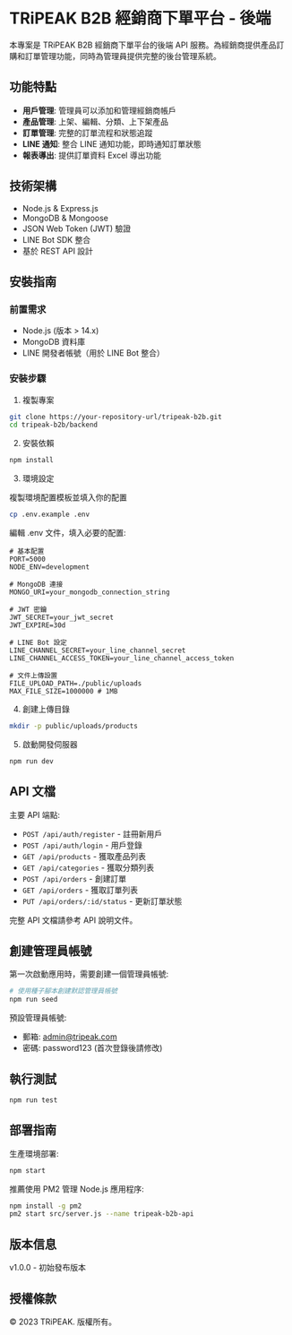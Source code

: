 # TRiPEAK B2B 經銷商下單平台 - 後端

本專案是 TRiPEAK B2B 經銷商下單平台的後端 API 服務。為經銷商提供產品訂購和訂單管理功能，同時為管理員提供完整的後台管理系統。

## 功能特點

- **用戶管理**: 管理員可以添加和管理經銷商帳戶
- **產品管理**: 上架、編輯、分類、上下架產品
- **訂單管理**: 完整的訂單流程和狀態追蹤
- **LINE 通知**: 整合 LINE 通知功能，即時通知訂單狀態
- **報表導出**: 提供訂單資料 Excel 導出功能

## 技術架構

- Node.js & Express.js
- MongoDB & Mongoose
- JSON Web Token (JWT) 驗證
- LINE Bot SDK 整合
- 基於 REST API 設計

## 安裝指南

### 前置需求

- Node.js (版本 > 14.x)
- MongoDB 資料庫
- LINE 開發者帳號（用於 LINE Bot 整合）

### 安裝步驟

1. 複製專案

```bash
git clone https://your-repository-url/tripeak-b2b.git
cd tripeak-b2b/backend
```

2. 安裝依賴

```bash
npm install
```

3. 環境設定

複製環境配置模板並填入你的配置

```bash
cp .env.example .env
```

編輯 .env 文件，填入必要的配置:

```
# 基本配置
PORT=5000
NODE_ENV=development

# MongoDB 連接
MONGO_URI=your_mongodb_connection_string

# JWT 密鑰
JWT_SECRET=your_jwt_secret
JWT_EXPIRE=30d

# LINE Bot 設定
LINE_CHANNEL_SECRET=your_line_channel_secret
LINE_CHANNEL_ACCESS_TOKEN=your_line_channel_access_token

# 文件上傳設置
FILE_UPLOAD_PATH=./public/uploads
MAX_FILE_SIZE=1000000 # 1MB
```

4. 創建上傳目錄

```bash
mkdir -p public/uploads/products
```

5. 啟動開發伺服器

```bash
npm run dev
```

## API 文檔

主要 API 端點:

- `POST /api/auth/register` - 註冊新用戶
- `POST /api/auth/login` - 用戶登錄
- `GET /api/products` - 獲取產品列表
- `GET /api/categories` - 獲取分類列表
- `POST /api/orders` - 創建訂單
- `GET /api/orders` - 獲取訂單列表
- `PUT /api/orders/:id/status` - 更新訂單狀態

完整 API 文檔請參考 API 說明文件。

## 創建管理員帳號

第一次啟動應用時，需要創建一個管理員帳號:

```bash
# 使用種子腳本創建默認管理員帳號
npm run seed
```

預設管理員帳號:
- 郵箱: admin@tripeak.com
- 密碼: password123 (首次登錄後請修改)

## 執行測試

```bash
npm run test
```

## 部署指南

生產環境部署:

```bash
npm start
```

推薦使用 PM2 管理 Node.js 應用程序:

```bash
npm install -g pm2
pm2 start src/server.js --name tripeak-b2b-api
```

## 版本信息

v1.0.0 - 初始發布版本

## 授權條款

© 2023 TRiPEAK. 版權所有。 